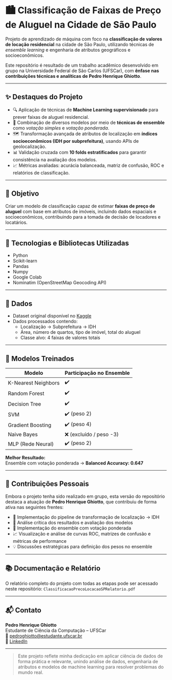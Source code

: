 # 🏙️ Classificação de Faixas de Preço de Aluguel na Cidade de São Paulo

Projeto de aprendizado de máquina com foco na **classificação de valores de locação residencial** na cidade de São Paulo, utilizando técnicas de *ensemble learning* e engenharia de atributos geográficos e socioeconômicos.

Este repositório é resultado de um trabalho acadêmico desenvolvido em grupo na Universidade Federal de São Carlos (UFSCar), com **ênfase nas contribuições técnicas e analíticas de Pedro Henrique Ghiotto**.

---

## ✨ Destaques do Projeto

- 🔍 Aplicação de técnicas de **Machine Learning supervisionado** para prever faixas de aluguel residencial.
- 🧠 Combinação de diversos modelos por meio de **técnicas de ensemble** como *votação simples* e *votação ponderada*.
- 🗺️ Transformação avançada de atributos de localização em **índices socioeconômicos (IDH por subprefeitura)**, usando APIs de geolocalização.
- 📊 Validação cruzada com **10 folds estratificados** para garantir consistência na avaliação dos modelos.
- 📈 Métricas avaliadas: acurácia balanceada, matriz de confusão, ROC e relatórios de classificação.

---

## 📌 Objetivo

Criar um modelo de classificação capaz de estimar **faixas de preço de aluguel** com base em atributos de imóveis, incluindo dados espaciais e socioeconômicos, contribuindo para a tomada de decisão de locadores e locatários.

---

## 🔧 Tecnologias e Bibliotecas Utilizadas

- Python
- Scikit-learn
- Pandas
- Numpy
- Google Colab
- Nominatim (OpenStreetMap Geocoding API)

---

## 📁 Dados

- Dataset original disponível no [Kaggle](https://www.kaggle.com/datasets/renatosn/sao-paulo-housing-prices)
- Dados processados contendo:
  - Localização → Subprefeitura → IDH
  - Área, número de quartos, tipo de imóvel, total do aluguel
  - Classe alvo: 4 faixas de valores totais

---

## 🧪 Modelos Treinados

| Modelo                   | Participação no Ensemble |
|--------------------------|--------------------------|
| K-Nearest Neighbors      | ✔️                       |
| Random Forest            | ✔️                       |
| Decision Tree            | ✔️                       |
| SVM                      | ✔️ (peso 2)              |
| Gradient Boosting        | ✔️ (peso 4)              |
| Naive Bayes              | ❌ (excluído / peso -3)  |
| MLP (Rede Neural)        | ✔️ (peso 2)              |

**Melhor Resultado:**  
Ensemble com votação ponderada → **Balanced Accuracy: 0.647**

---

## 📌 Contribuições Pessoais

Embora o projeto tenha sido realizado em grupo, esta versão do repositório destaca a atuação de **Pedro Henrique Ghiotto**, que contribuiu de forma ativa nas seguintes frentes:

- 🔁 Implementação do pipeline de transformação de localização → IDH
- 🔬 Análise crítica dos resultados e avaliação dos modelos
- 🧩 Implementação do ensemble com votação ponderada
- 📈 Visualização e análise de curvas ROC, matrizes de confusão e métricas de performance
- 💡 Discussões estratégicas para definição dos pesos no ensemble

---

## 📚 Documentação e Relatório

O relatório completo do projeto com todas as etapas pode ser acessado neste repositório: `ClassificacaoPrecoLocacaoSPRelatorio.pdf`

---

## 📬 Contato

**Pedro Henrique Ghiotto**  
Estudante de Ciência da Computação – UFSCar  
📧 pedroghiotto@estudante.ufscar.br  
🔗 [LinkedIn](www.linkedin.com/in/pedro-ghiotto-871623180)

---

> Este projeto reflete minha dedicação em aplicar ciência de dados de forma prática e relevante, unindo análise de dados, engenharia de atributos e modelos de machine learning para resolver problemas do mundo real.
